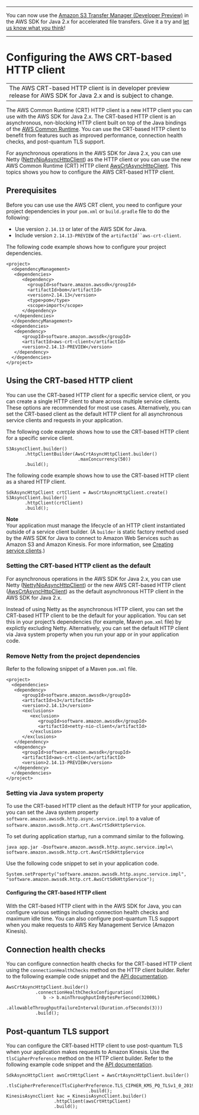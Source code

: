 --------

You can now use the [Amazon S3 Transfer Manager \(Developer Preview\)](https://bit.ly/2WQebiP) in the AWS SDK for Java 2\.x for accelerated file transfers\. Give it a try and [let us know what you think](https://bit.ly/3zT1YYM)\!

--------

# Configuring the AWS CRT\-based HTTP client<a name="http-configuration-crt"></a>


|  | 
| --- |
| The AWS CRT\-based HTTP client is in developer preview release for AWS SDK for Java 2\.x and is subject to change\. | 

The AWS Common Runtime \(CRT\) HTTP client is a new HTTP client you can use with the AWS SDK for Java 2\.x\. The CRT\-based HTTP client is an asynchronous, non\-blocking HTTP client built on top of the Java bindings of the [AWS Common Runtime](https://github.com/awslabs/aws-crt-java)\. You can use the CRT\-based HTTP client to benefit from features such as improved performance, connection health checks, and post\-quantum TLS support\.

For asynchronous operations in the AWS SDK for Java 2\.x, you can use Netty \([NettyNioAsyncHttpClient](http://docs.aws.amazon.com/sdk-for-java/latest/reference/software/amazon/awssdk/http/nio/netty/NettyNioAsyncHttpClient.html)\) as the HTTP client or you can use the new AWS Common Runtime \(CRT\) HTTP client [AwsCrtAsyncHttpClient](http://docs.aws.amazon.com/sdk-for-java/latest/reference/software/amazon/awssdk/http/crt/AwsCrtAsyncHttpClient.html)\. This topics shows you how to configure the AWS CRT\-based HTTP client\.

## Prerequisites<a name="prerequisitescrt"></a>

Before you can use use the AWS CRT client, you need to configure your project dependencies in your `pom.xml` or `build.gradle` file to do the following:
+ Use version `2.14.13` or later of the AWS SDK for Java\.
+ Include version `2.14.13-PREVIEW` of the `artifactId``aws-crt-client`\.

The following code example shows how to configure your project dependencies\.

```
<project>
  <dependencyManagement>
   <dependencies>
      <dependency>
        <groupId>software.amazon.awssdk</groupId>
        <artifactId>bom</artifactId>
        <version>2.14.13</version>
        <type>pom</type>
        <scope>import</scope>
      </dependency>
   </dependencies>
  </dependencyManagement>
  <dependencies>
   <dependency>
      <groupId>software.amazon.awssdk</groupId>
      <artifactId>aws-crt-client</artifactId>
      <version>2.14.13-PREVIEW</version>
   </dependency>
  </dependencies>
</project>
```

## Using the CRT\-based HTTP client<a name="using-the-crt-based-http-client"></a>

You can use the CRT\-based HTTP client for a specific service client, or you can create a single HTTP client to share across multiple service clients\. These options are recommended for most use cases\. Alternatively, you can set the CRT\-based client as the default HTTP client for all asynchronous service clients and requests in your application\.

The following code example shows how to use the CRT\-based HTTP client for a specific service client\.

```
S3AsyncClient.builder()
       .httpClientBuilder(AwsCrtAsyncHttpClient.builder()
                           .maxConcurrency(50))
       .build();
```

The following code example shows how to use the CRT\-based HTTP client as a shared HTTP client\.

```
SdkAsyncHttpClient crtClient = AwsCrtAsyncHttpClient.create()
S3AsyncClient.builder()
       .httpClient(crtClient)
       .build();
```

**Note**  
Your application must manage the lifecycle of an HTTP client instantiated outside of a service client builder\. \(A `builder` is static factory method used by the AWS SDK for Java to connect to Amazon Web Services such as Amazon S3 and Amazon Kinesis\. For more information, see [Creating service clients](using.md#creating-clients)\.\)

### Setting the CRT\-based HTTP client as the default<a name="setting-the-crt-based-http-client-as-the-default"></a>

For asynchronous operations in the AWS SDK for Java 2\.x, you can use Netty \([NettyNioAsyncHttpClient](http://docs.aws.amazon.com/sdk-for-java/latest/reference/software/amazon/awssdk/http/nio/netty/NettyNioAsyncHttpClient.html)\) or the new AWS CRT\-based HTTP client \([AwsCrtAsyncHttpClient](http://docs.aws.amazon.com/sdk-for-java/latest/reference/software/amazon/awssdk/http/crt/AwsCrtAsyncHttpClient.html)\) as the default asynchronous HTTP client in the AWS SDK for Java 2\.x\.

Instead of using Netty as the asynchronous HTTP client, you can set the CRT\-based HTTP client to be the default for your application\. You can set this in your project’s dependencies \(for example, Maven `pom.xml` file\) by explictly excluding Netty\. Alternatively, you can set the default HTTP client via Java system property when you run your app or in your application code\.

### Remove Netty from the project dependencies<a name="remove-netty-from-the-project-dependencies"></a>

Refer to the following snippet of a Maven `pom.xml` file\.

```
<project>
  <dependencies>
   <dependency>
      <groupId>software.amazon.awssdk</groupId>
      <artifactId>s3</artifactId>
      <version>2.14.13</version>
      <exclusions>
         <exclusion>
            <groupId>software.amazon.awssdk</groupId>
            <artifactId>netty-nio-client</artifactId>
         </exclusion>
      </exclusions>
   </dependency>
   <dependency>
      <groupId>software.amazon.awssdk</groupId>
      <artifactId>aws-crt-client</artifactId>
      <version>2.14.13-PREVIEW</version>
   </dependency>
  </dependencies>
</project>
```

### Setting via Java system property<a name="setting-via-java-system-property"></a>

To use the CRT\-based HTTP client as the default HTTP for your application, you can set the Java system property `software.amazon.awssdk.http.async.service.impl` to a value of `software.amazon.awssdk.http.crt.AwsCrtSdkHttpService`\.

To set during application startup, run a command similar to the following\.

```
java app.jar -Dsoftware.amazon.awssdk.http.async.service.impl=\
software.amazon.awssdk.http.crt.AwsCrtSdkHttpService
```

Use the following code snippet to set in your application code\.

```
System.setProperty("software.amazon.awssdk.http.async.service.impl",
"software.amazon.awssdk.http.crt.AwsCrtSdkHttpService");
```

#### Configuring the CRT\-based HTTP client<a name="configuring-the-crt-based-http-client"></a>

With the CRT\-based HTTP client with in the AWS SDK for Java, you can configure various settings including connection health checks and maximum idle time\. You can also configure post\-quantum TLS support when you make requests to AWS Key Management Service \(Amazon Kinesis\)\.

## Connection health checks<a name="connection-health-checks"></a>

You can configure connection health checks for the CRT\-based HTTP client using the `connectionHealthChecks` method on the HTTP client builder\. Refer to the following example code snippet and the [API documentation](http://docs.aws.amazon.com/sdk-for-java/latest/reference/software/amazon/awssdk/http/crt/AwsCrtAsyncHttpClient.html)\.

```
AwsCrtAsyncHttpClient.builder()
           .connectionHealthChecksConfiguration(
              b -> b.minThroughputInBytesPerSecond(32000L)
                 .allowableThroughputFailureInterval(Duration.ofSeconds(3)))
           .build();
```

## Post\-quantum TLS support<a name="post-quantum-tls-support"></a>

You can configure the CRT\-based HTTP client to use post\-quantum TLS when your application makes requests to Amazon Kinesis\. Use the `tlsCipherPreference` method on the HTTP client builder\. Refer to the following example code snippet and the [API documentation](https://docs.aws.amazon.com/sdk-for-java/latest/reference/software/amazon/awssdk/http/crt/AwsCrtAsyncHttpClient.Builder.html)\.

```
SdkAsyncHttpClient awsCrtHttpClient = AwsCrtAsyncHttpClient.builder()
                               .tlsCipherPreference(TlsCipherPreference.TLS_CIPHER_KMS_PQ_TLSv1_0_2019_06)
                               .build();
KinesisAsyncClient kac = KinesisAsyncClient.builder()
                  .httpClient(awsCrtHttpClient)
                  .build();
```
